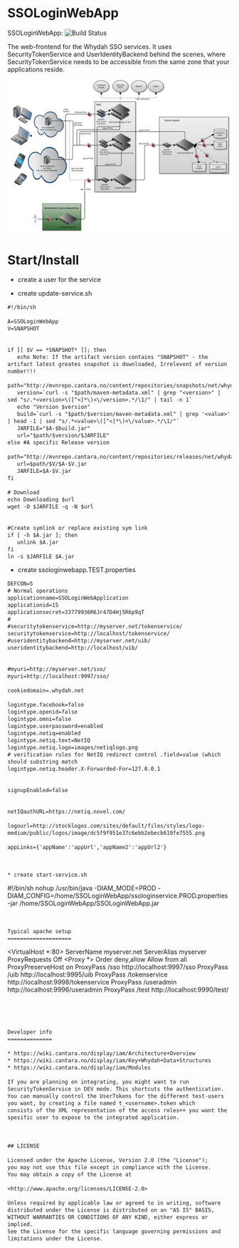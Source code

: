 SSOLoginWebApp
====================

SSOLoginWebApp: ![Build Status](http://jenkins.capraconsulting.no/buildStatus/icon?job=Whydah-SSOLoginWebApp)

The web-frontend for the Whydah SSO services. It uses SecurityTokenService and UserIdentityBackend
behind the scenes, where SecurityTokenService needs to be accessible from the same zone that your applications reside.

![Architectural Overview](https://raw.githubusercontent.com/cantara/Whydah/master/images/Whydah%20infrastructure.png)


Start/Install
=============

* create a user for the service


* create update-service.sh
```
#!/bin/sh

A=SSOLoginWebApp
V=SNAPSHOT


if [[ $V == *SNAPSHOT* ]]; then
   echo Note: If the artifact version contains "SNAPSHOT" - the artifact latest greates snapshot is downloaded, Irrelevent of version number!!!
   path="http://mvnrepo.cantara.no/content/repositories/snapshots/net/whydah/sso/$A"
   version=`curl -s "$path/maven-metadata.xml" | grep "<version>" | sed "s/.*<version>\([^<]*\)<\/version>.*/\1/" | tail -n 1`
   echo "Version $version"
   build=`curl -s "$path/$version/maven-metadata.xml" | grep '<value>' | head -1 | sed "s/.*<value>\([^<]*\)<\/value>.*/\1/"`
   JARFILE="$A-$build.jar"
   url="$path/$version/$JARFILE"
else #A specific Release version
   path="http://mvnrepo.cantara.no/content/repositories/releases/net/whydah/sso/$A"
   url=$path/$V/$A-$V.jar
   JARFILE=$A-$V.jar
fi

# Download
echo Downloading $url
wget -O $JARFILE -q -N $url


#Create symlink or replace existing sym link
if [ -h $A.jar ]; then
   unlink $A.jar
fi
ln -s $JARFILE $A.jar
```


* create ssologinwebapp.TEST.properties

```
DEFCON=5
# Normal operations
applicationname=SSOLoginWebApplication
applicationid=15
applicationsecret=33779936R6Jr47D4Hj5R6p9qT
#
#securitytokenservice=http://myserver.net/tokenservice/
securitytokenservice=http://localhost/tokenservice/
#useridentitybackend=http://myserver.net/uib/
useridentitybackend=http://localhost/uib/


#myuri=http://myserver.net/sso/
myuri=http://localhost:9997/sso/

cookiedomain=.whydah.net

logintype.facebook=false
logintype.openid=false
logintype.omni=false
logintype.userpassword=enabled
logintype.netiq=enabled
logintype.netiq.text=NetIQ
logintype.netiq.logo=images/netiqlogo.png
# verification rules for NetIQ redirect control .field=value (which should substring match
logintype.netiq.header.X-Forwarded-For=127.0.0.1


signupEnabled=false


netIQauthURL=https://netiq.novel.com/

logourl=http://stocklogos.com/sites/default/files/styles/logo-medium/public/logos/image/dc5f9f951e37c6ebb2ebecb619fe7555.png

appLinks={'appName':'appUrl','appName2':'appUrl2'}
```
```


* create start-service.sh

```
#!/bin/sh
nohup /usr/bin/java -DIAM_MODE=PROD -DIAM_CONFIG=/home/SSOLoginWebApp/ssologinservice.PROD.properties -jar /home/SSOLoginWebApp/SSOLoginWebApp.jar
```


Typical apache setup
====================

```
<VirtualHost *:80>
        ServerName myserver.net
        ServerAlias myserver
        ProxyRequests Off
        <Proxy *>
                Order deny,allow
                Allow from all
        </Proxy>
        ProxyPreserveHost on
                ProxyPass /sso http://localhost:9997/sso
                ProxyPass /uib http://localhost:9995/uib
                ProxyPass /tokenservice http://localhost:9998/tokenservice
                ProxyPass /useradmin http://localhost:9996/useradmin
                ProxyPass /test http://localhost:9990/test/
</VirtualHost>
```




Developer info
==============

* https://wiki.cantara.no/display/iam/Architecture+Overview
* https://wiki.cantara.no/display/iam/Key+Whydah+Data+Structures
* https://wiki.cantara.no/display/iam/Modules

If you are planning on integrating, you might want to run SecurityTokenService in DEV mode. This shortcuts the authentication.
You can manually control the UserTokens for the different test-users you want, by creating a file named t_<username>.token which
consists of the XML representation of the access roles++ you want the spesific user to expose to the integrated application.



## LICENSE

Licensed under the Apache License, Version 2.0 (the "License");
you may not use this file except in compliance with the License.
You may obtain a copy of the License at

<http://www.apache.org/licenses/LICENSE-2.0>

Unless required by applicable law or agreed to in writing, software
distributed under the License is distributed on an "AS IS" BASIS,
WITHOUT WARRANTIES OR CONDITIONS OF ANY KIND, either express or implied.
See the License for the specific language governing permissions and
limitations under the License.
